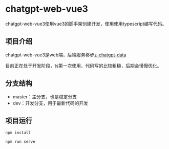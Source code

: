 # chatgpt-web-vue3

chatgpt-web-vue3使用vue3的脚手架创建开发，使用使用typescript编写代码。

## 项目介绍

chatgpt-web-vue3是web端，后端服务移步[z-chatgpt-data](https://gitee.com/zhangzhongzhen/z-chatgpt-data)

目前正在处于开发阶段，ts第一次使用，代码写的比较粗糙，后期会慢慢优化。

## 分支结构
- master：主分支，也是稳定分支
-  dev：开发分支，用于最新代码的开发


## 项目运行
```
npm install

npm run serve
```